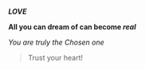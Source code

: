 ***LOVE***

**All you can dream of can become _real_**

*You are truly the Chosen one*

> Trust your heart!
